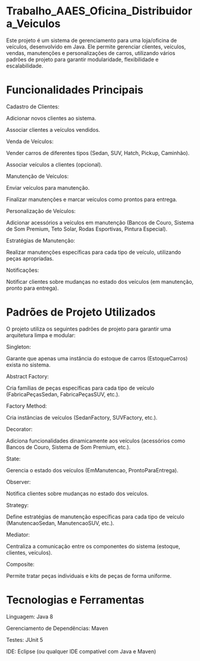 # Trabalho_AAES_Oficina_Distribuidora_Veiculos
 
Este projeto é um sistema de gerenciamento para uma loja/oficina de veículos, desenvolvido em Java. Ele permite gerenciar clientes, veículos, vendas, manutenções e personalizações de carros, utilizando vários padrões de projeto para garantir modularidade, flexibilidade e escalabilidade.

# Funcionalidades Principais
Cadastro de Clientes:

Adicionar novos clientes ao sistema.

Associar clientes a veículos vendidos.

Venda de Veículos:

Vender carros de diferentes tipos (Sedan, SUV, Hatch, Pickup, Caminhão).

Associar veículos a clientes (opcional).

Manutenção de Veículos:

Enviar veículos para manutenção.

Finalizar manutenções e marcar veículos como prontos para entrega.

Personalização de Veículos:

Adicionar acessórios a veículos em manutenção (Bancos de Couro, Sistema de Som Premium, Teto Solar, Rodas Esportivas, Pintura Especial).

Estratégias de Manutenção:

Realizar manutenções específicas para cada tipo de veículo, utilizando peças apropriadas.

Notificações:

Notificar clientes sobre mudanças no estado dos veículos (em manutenção, pronto para entrega).

# Padrões de Projeto Utilizados
O projeto utiliza os seguintes padrões de projeto para garantir uma arquitetura limpa e modular:

Singleton:

Garante que apenas uma instância do estoque de carros (EstoqueCarros) exista no sistema.

Abstract Factory:

Cria famílias de peças específicas para cada tipo de veículo (FabricaPeçasSedan, FabricaPeçasSUV, etc.).

Factory Method:

Cria instâncias de veículos (SedanFactory, SUVFactory, etc.).

Decorator:

Adiciona funcionalidades dinamicamente aos veículos (acessórios como Bancos de Couro, Sistema de Som Premium, etc.).

State:

Gerencia o estado dos veículos (EmManutencao, ProntoParaEntrega).

Observer:

Notifica clientes sobre mudanças no estado dos veículos.

Strategy:

Define estratégias de manutenção específicas para cada tipo de veículo (ManutencaoSedan, ManutencaoSUV, etc.).

Mediator:

Centraliza a comunicação entre os componentes do sistema (estoque, clientes, veículos).

Composite:

Permite tratar peças individuais e kits de peças de forma uniforme.

# Tecnologias e Ferramentas
Linguagem: Java 8

Gerenciamento de Dependências: Maven

Testes: JUnit 5

IDE: Eclipse (ou qualquer IDE compatível com Java e Maven)
